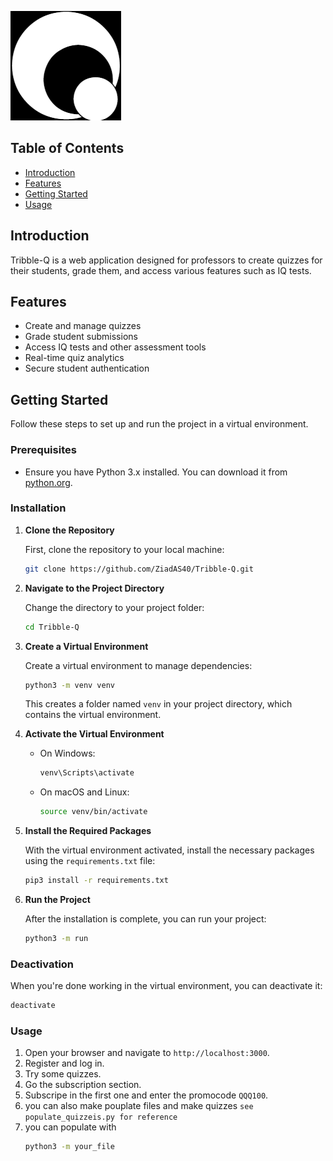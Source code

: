 
![Tribble-Q Logo](app/static/Images/logo.png)

## Table of Contents

- [Introduction](#tribble-q)
- [Features](#features)
- [Getting Started](#getting-started)
- [Usage](#usage)


## Introduction

Tribble-Q is a web application designed for professors to create quizzes for their students, grade them, and access various features such as IQ tests.

## Features

- Create and manage quizzes
- Grade student submissions
- Access IQ tests and other assessment tools
- Real-time quiz analytics
- Secure student authentication


## Getting Started

Follow these steps to set up and run the project in a virtual environment.

### Prerequisites

- Ensure you have Python 3.x installed. You can download it from [python.org](https://www.python.org/).

### Installation

1. **Clone the Repository**

    First, clone the repository to your local machine:

    ```bash
    git clone https://github.com/ZiadAS40/Tribble-Q.git
    ```

2. **Navigate to the Project Directory**

    Change the directory to your project folder:

    ```bash
    cd Tribble-Q
    ```

3. **Create a Virtual Environment**

    Create a virtual environment to manage dependencies:

    ```bash
    python3 -m venv venv
    ```

    This creates a folder named `venv` in your project directory, which contains the virtual environment.

4. **Activate the Virtual Environment**

    - On Windows:

      ```bash
      venv\Scripts\activate
      ```

    - On macOS and Linux:

      ```bash
      source venv/bin/activate
      ```

5. **Install the Required Packages**

    With the virtual environment activated, install the necessary packages using the `requirements.txt` file:

    ```bash
    pip3 install -r requirements.txt
    ```

6. **Run the Project**

    After the installation is complete, you can run your project:

    ```bash
    python3 -m run
    ```

### Deactivation

When you're done working in the virtual environment, you can deactivate it:

```bash
deactivate
```

### Usage

1. Open your browser and navigate to `http://localhost:3000`.
2. Register and log in.
3. Try some quizzes.
4. Go the subscription section.
5. Subscripe in the first one and enter the promocode `QQQ100`.
6. you can also make pouplate files and make quizzes `see populate_quizzeis.py for reference`
7. you can populate with 
    ```bash
    python3 -m your_file
    ```
    